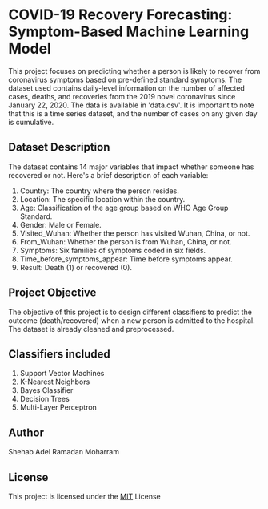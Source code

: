# COVID-19 Recovery Forecasting: Symptom-Based Machine Learning Model

This project focuses on predicting whether a person is likely to recover from coronavirus symptoms based on pre-defined standard symptoms. The dataset used contains daily-level information on the number of affected cases, deaths, and recoveries from the 2019 novel coronavirus since January 22, 2020. The data is available in 'data.csv'. It is important to note that this is a time series dataset, and the number of cases on any given day is cumulative.

## Dataset Description

The dataset contains 14 major variables that impact whether someone has recovered or not. Here's a brief description of each variable:

1) Country: The country where the person resides.
2) Location: The specific location within the country.
3) Age: Classification of the age group based on WHO Age Group Standard.
4) Gender: Male or Female.
5) Visited_Wuhan: Whether the person has visited Wuhan, China, or not.
6) From_Wuhan: Whether the person is from Wuhan, China, or not.
7) Symptoms: Six families of symptoms coded in six fields.
13) Time_before_symptoms_appear: Time before symptoms appear.
14) Result: Death (1) or recovered (0).


## Project Objective


The objective of this project is to design different classifiers to predict the outcome (death/recovered) when a new person is admitted to the hospital. The dataset is already cleaned and preprocessed.

## Classifiers included

1) Support Vector Machines
2) K-Nearest Neighbors
3) Bayes Classifier
4) Decision Trees
5) Multi-Layer Perceptron

## Author
Shehab Adel Ramadan Moharram
## License

This project is licensed under the [MIT](https://choosealicense.com/licenses/mit/) License
